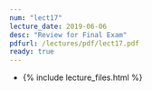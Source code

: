 ```yaml
---
num: "lect17"
lecture_date: 2019-06-06
desc: "Review for Final Exam"
pdfurl: /lectures/pdf/lect17.pdf
ready: true
---
```


* {% include lecture_files.html %}
<!---
<a href="{{page.pdfurl | relative_url }}" data-ajax="false">Slides PDF</a>
--->

